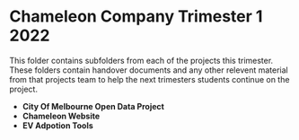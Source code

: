 # Chameleon Company Trimester 1 2022


This folder contains subfolders from each of the projects this trimester. These folders contain handover documents and any other relevent material from that projects team to help the next trimesters students continue on the project.



- **City Of Melbourne Open Data Project**
- **Chameleon Website**
- **EV Adpotion Tools**
